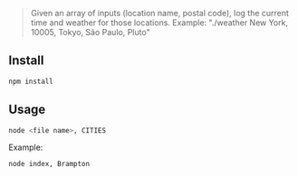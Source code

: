 > Given an array of inputs (location name, postal code), log the current time and weather for those locations.
> Example: "./weather New York, 10005, Tokyo, São Paulo, Pluto"

## Install

```sh
npm install
```

## Usage

```sh
node <file name>, CITIES
```

Example:

```sh
node index, Brampton
```